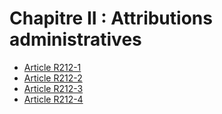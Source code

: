 # Chapitre II : Attributions administratives

- [Article R212-1](article-r212-1.md)
- [Article R212-2](article-r212-2.md)
- [Article R212-3](article-r212-3.md)
- [Article R212-4](article-r212-4.md)
